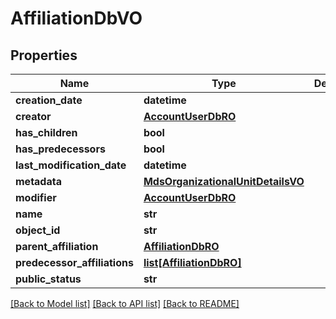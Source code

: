 # AffiliationDbVO

## Properties
Name | Type | Description | Notes
------------ | ------------- | ------------- | -------------
**creation_date** | **datetime** |  | [optional] 
**creator** | [**AccountUserDbRO**](AccountUserDbRO.md) |  | [optional] 
**has_children** | **bool** |  | [optional] 
**has_predecessors** | **bool** |  | [optional] 
**last_modification_date** | **datetime** |  | [optional] 
**metadata** | [**MdsOrganizationalUnitDetailsVO**](MdsOrganizationalUnitDetailsVO.md) |  | [optional] 
**modifier** | [**AccountUserDbRO**](AccountUserDbRO.md) |  | [optional] 
**name** | **str** |  | [optional] 
**object_id** | **str** |  | [optional] 
**parent_affiliation** | [**AffiliationDbRO**](AffiliationDbRO.md) |  | [optional] 
**predecessor_affiliations** | [**list[AffiliationDbRO]**](AffiliationDbRO.md) |  | [optional] 
**public_status** | **str** |  | [optional] 

[[Back to Model list]](../README.md#documentation-for-models) [[Back to API list]](../README.md#documentation-for-api-endpoints) [[Back to README]](../README.md)


